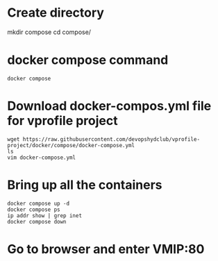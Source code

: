 # Create directory
mkdir compose
cd compose/

# docker compose command
````
docker compose
````
# Download docker-compos.yml file for vprofile project
````
wget https://raw.githubusercontent.com/devopshydclub/vprofile-project/docker/compose/docker-compose.yml
ls
vim docker-compose.yml
````

# Bring up all the containers
````
docker compose up -d
docker compose ps
ip addr show | grep inet
docker compose down
````

# Go to browser and enter VMIP:80
